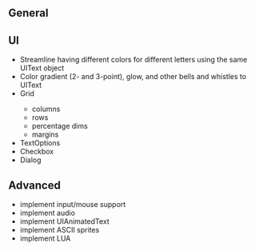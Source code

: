 ## General

## UI
<ul>
	<li>Streamline having different colors for different letters using the same UIText object</li>
	<li>Color gradient (2- and 3-point), glow, and other bells and whistles to UIText</li>
	<li>Grid</li>
		<ul>
		<li>columns</li>
		<li>rows</li>
		<li>percentage dims</li>
		<li>margins</li>
		</ul>
	<li>TextOptions</li>
	<li>Checkbox</li>
	<li>Dialog</li>
</ul>

## Advanced
<ul>
	<li>implement input/mouse support</li>
	<li>implement audio</li>
	<li>implement UIAnimatedText</li>
	<li>implement ASCII sprites</li>
	<li>implement LUA</li>
</ul>